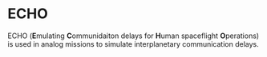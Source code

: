# ECHO

ECHO (**E**mulating **C**ommunidaiton delays for **H**uman spaceflight **O**perations) is used in analog missions to simulate interplanetary communication delays. 

